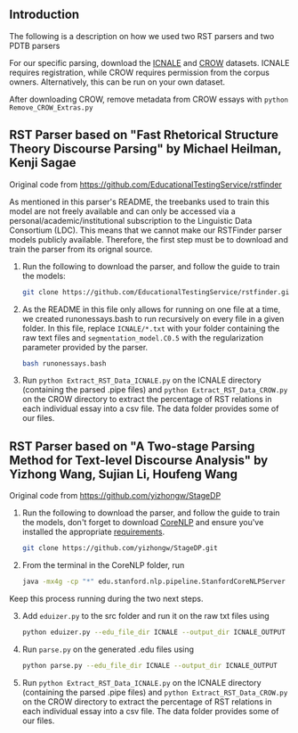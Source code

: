 ## Introduction

The following is a description on how we used two RST parsers and two PDTB parsers 

For our specific parsing, download the [ICNALE](https://language.sakura.ne.jp/icnale/download.html) and [CROW](https://crow.corporaproject.org/) datasets. ICNALE requires registration, while CROW requires permission from the corpus owners. Alternatively, this can be run on your own dataset.

After downloading CROW, remove metadata from CROW essays with ```python Remove_CROW_Extras.py```

## RST Parser based on "Fast Rhetorical Structure Theory Discourse Parsing" by Michael Heilman, Kenji Sagae

Original code from https://github.com/EducationalTestingService/rstfinder

As mentioned in this parser's README, the treebanks used to train this model are not freely available and can only be accessed via a personal/academic/institutional subscription to the Linguistic Data Consortium (LDC). This means that we cannot make our RSTFinder parser models publicly available. Therefore, the first step must be to download and train the parser from its orignal source.

1. Run the following to download the parser, and follow the guide to train the models:

	```bash
	git clone https://github.com/EducationalTestingService/rstfinder.git
	```

2. As the README in this file only allows for running on one file at a time, we created runonessays.bash to run recursively on every file in a given folder. In this file, replace ```ICNALE/*.txt``` with your folder containing the raw text files and ```segmentation_model.C0.5``` with the regularization parameter provided by the parser.

	```bash
	bash runonessays.bash
	```

3. Run ```python Extract_RST_Data_ICNALE.py``` on the ICNALE directory (containing the parsed .pipe files) and ```python Extract_RST_Data_CROW.py``` on the CROW directory to extract the percentage of RST relations in each individual essay into a csv file. The data folder provides some of our files.

## RST Parser based on "A Two-stage Parsing Method for Text-level Discourse Analysis" by Yizhong Wang, Sujian Li, Houfeng Wang

Original code from https://github.com/yizhongw/StageDP

1. Run the following to download the parser, and follow the guide to train the models, don't forget to download [CoreNLP](https://stanfordnlp.github.io/CoreNLP/index.html) and ensure you've installed the appropriate [requirements](https://github.com/yizhongw/StageDP/blob/master/requirements.txt).

	```bash
	git clone https://github.com/yizhongw/StageDP.git
	```
	
2. From the terminal in the CoreNLP folder, run 

	```bash
	java -mx4g -cp "*" edu.stanford.nlp.pipeline.StanfordCoreNLPServer
	```

Keep this process running during the two next steps.
	
3. Add ```eduizer.py``` to the src folder and run it on the raw txt files using 
	
	```bash
	python eduizer.py --edu_file_dir ICNALE --output_dir ICNALE_OUTPUT
	```

4. Run ```parse.py``` on the generated .edu files using
	
	```bash
	python parse.py --edu_file_dir ICNALE --output_dir ICNALE_OUTPUT
	```

5. Run ```python Extract_RST_Data_ICNALE.py``` on the ICNALE directory (containing the parsed .pipe files) and ```python Extract_RST_Data_CROW.py``` on the CROW directory to extract the percentage of RST relations in each individual essay into a csv file. The data folder provides some of our files.


